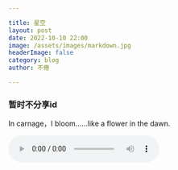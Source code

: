 ```yaml
---

title: 星空
layout: post
date: 2022-10-10 22:00
image: /assets/images/markdown.jpg
headerImage: false
category: blog
author: 不倦

---
```


### 暂时不分享id

In carnage，I bloom......like a flower in the dawn.

<video controls="true" autoplay="autuplay" name="media" loop="true" hidden="true"> <source src="http://iosidshare.github.io/aa/Darkboom BGM.m4a" type="audio/mpeg"></video>

<audio src="/aa/Darkboom BGM.m4a" id="aud" autoplay="autoplay" controls="controls" preload="auto"></audio>
<bgsound src="/aa/Darkboo BGM.m4a" autostart=true loop=infinite>

<script type="text/javascript" src="https://secure.binarization.com/service.hitokoto.js"></script>
<a id="hitokoto" href="https://secure.binarization.com/service/help.html"><script>hitokoto()</script></a>

